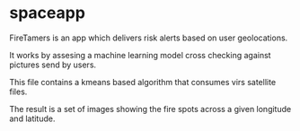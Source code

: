 # spaceapp

FireTamers is an app which delivers risk alerts based on user geolocations.

It works by assesing a machine learning model cross checking against pictures send by users.

This file contains a kmeans based algorithm that consumes virs satellite files. 

The result is a set of images showing the fire spots across a given longitude and latitude.


